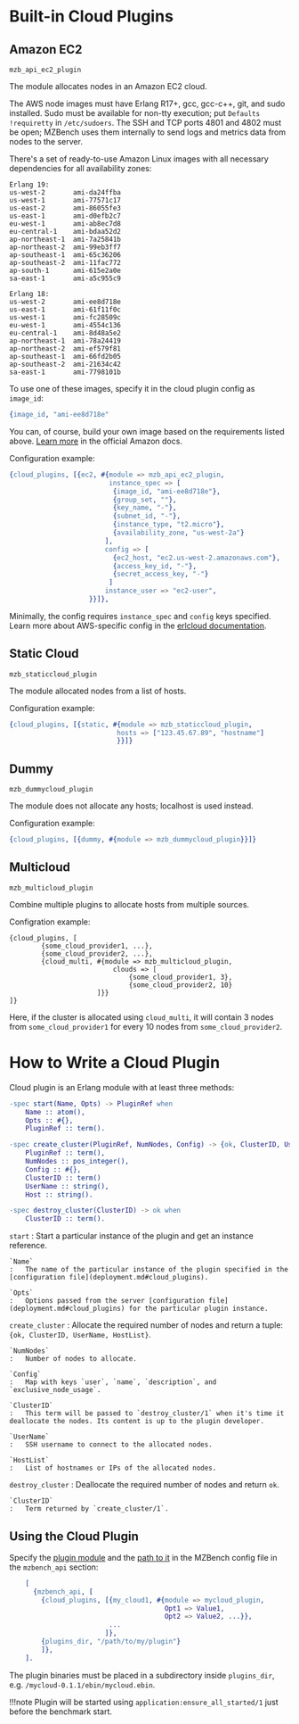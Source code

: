 # Built-in Cloud Plugins

## Amazon EC2

`mzb_api_ec2_plugin`

The module allocates nodes in an Amazon EC2 cloud.

The AWS node images must have Erlang R17+, gcc, gcc-c++, git, and sudo installed. Sudo must be available for non-tty execution; put `Defaults !requiretty` in `/etc/sudoers`. The SSH and TCP ports 4801 and 4802 must be open; MZBench uses them internally to send logs and metrics data from nodes to the server.

There's a set of ready-to-use Amazon Linux images with all necessary dependencies for all availability zones:

```
Erlang 19:
us-west-2       ami-da24ffba
us-west-1       ami-77571c17
us-east-2       ami-86055fe3
us-east-1       ami-d0efb2c7
eu-west-1       ami-ab8ec7d8
eu-central-1    ami-bdaa52d2
ap-northeast-1  ami-7a25841b
ap-northeast-2  ami-99eb3ff7
ap-southeast-1  ami-65c36206
ap-southeast-2  ami-11fac772
ap-south-1      ami-615e2a0e
sa-east-1       ami-a5c955c9

Erlang 18:
us-west-2       ami-ee8d718e
us-east-1       ami-61f11f0c
us-west-1       ami-fc28509c
eu-west-1       ami-4554c136
eu-central-1    ami-8d48a5e2
ap-northeast-1  ami-78a24419
ap-northeast-2  ami-ef579f81
ap-southeast-1  ami-66fd2b05
ap-southeast-2  ami-21634c42
sa-east-1       ami-7798101b
```

To use one of these images, specify it in the cloud plugin config as `image_id`:

```erlang
{image_id, "ami-ee8d718e"
```

You can, of course, build your own image based on the requirements listed above. [Learn more](http://docs.aws.amazon.com/AWSEC2/latest/UserGuide/AMIs.html#creating-an-ami) in the official Amazon docs.

Configuration example:

```erlang
{cloud_plugins, [{ec2, #{module => mzb_api_ec2_plugin,
                         instance_spec => [
                          {image_id, "ami-ee8d718e"},
                          {group_set, ""},
                          {key_name, "-"},
                          {subnet_id, "-"},
                          {instance_type, "t2.micro"},
                          {availability_zone, "us-west-2a"}
                        ],
                        config => [
                          {ec2_host, "ec2.us-west-2.amazonaws.com"},
                          {access_key_id, "-"},
                          {secret_access_key, "-"}
                         ]
                        instance_user => "ec2-user",
                    }}]},
```

Minimally, the config requires `instance_spec` and `config` keys specified. Learn more about AWS-specific config in the [erlcloud documentation](https://github.com/gleber/erlcloud).


## Static Cloud

`mzb_staticcloud_plugin`

The module allocated nodes from a list of hosts.

Configuration example:

```erlang
{cloud_plugins, [{static, #{module => mzb_staticcloud_plugin,
                           hosts => ["123.45.67.89", "hostname"]
                           }}]}
```


## Dummy

`mzb_dummycloud_plugin`

The module does not allocate any hosts; localhost is used instead.

Configuration example:

```erlang
{cloud_plugins, [{dummy, #{module => mzb_dummycloud_plugin}}]}
```


## Multicloud

`mzb_multicloud_plugin`

Combine multiple plugins to allocate hosts from multiple sources.

Configration example:

```
{cloud_plugins, [
        {some_cloud_provider1, ...},
        {some_cloud_provider2, ...},
        {cloud_multi, #{module => mzb_multicloud_plugin,
                          clouds => [
                              {some_cloud_provider1, 3},
                              {some_cloud_provider2, 10}
                      ]}}
]}
```

Here, if the cluster is allocated using `cloud_multi`, it will contain 3 nodes from `some_cloud_provider1` for every 10 nodes from `some_cloud_provider2`.


# How to Write a Cloud Plugin

Cloud plugin is an Erlang module with at least three methods:

```erlang
-spec start(Name, Opts) -> PluginRef when
    Name :: atom(),
    Opts :: #{},
    PluginRef :: term().

-spec create_cluster(PluginRef, NumNodes, Config) -> {ok, ClusterID, UserName, [Host]} when
    PluginRef :: term(),
    NumNodes :: pos_integer(),
    Config :: #{},
    ClusterID :: term()
    UserName :: string(),
    Host :: string().

-spec destroy_cluster(ClusterID) -> ok when
    ClusterID :: term().
```

`start`
:   Start a particular instance of the plugin and get an instance reference.

    `Name`
    :   The name of the particular instance of the plugin specified in the [configuration file](deployment.md#cloud_plugins).
    
    `Opts`
    :   Options passed from the server [configuration file](deployment.md#cloud_plugins) for the particular plugin instance.
    
`create_cluster`
:   Allocate the required number of nodes and return a tuple: `{ok, ClusterID, UserName, HostList}`.   
    
    `NumNodes`
    :   Number of nodes to allocate.
    
    `Config`
    :   Map with keys `user`, `name`, `description`, and `exclusive_node_usage`.

    `ClusterID`
    :   This term will be passed to `destroy_cluster/1` when it's time it deallocate the nodes. Its content is up to the plugin developer.

    `UserName`
    :   SSH username to connect to the allocated nodes.

    `HostList`
    :   List of hostnames or IPs of the allocated nodes.

`destroy_cluster`
:   Deallocate the required number of nodes and return `ok`.

    `ClusterID`
    :   Term returned by `create_cluster/1`.


## Using the Cloud Plugin

Specify the [plugin module](deployment.md#cloud_plugins) and the [path to it](deployment.md#plugins_dir) in the MZBench config file in the `mzbench_api` section:

```erlang
    [
      {mzbench_api, [
        {cloud_plugins, [{my_cloud1, #{module => mycloud_plugin,
                                       Opt1 => Value1,
                                       Opt2 => Value2, ...}},
                         ...
                        ]},
        {plugins_dir, "/path/to/my/plugin"}
        ]},
    ].
```

The plugin binaries must be placed in a subdirectory inside `plugins_dir`, e.g. `/mycloud-0.1.1/ebin/mycloud.ebin`.

!!!note
    Plugin will be started using `application:ensure_all_started/1` just before the benchmark start.